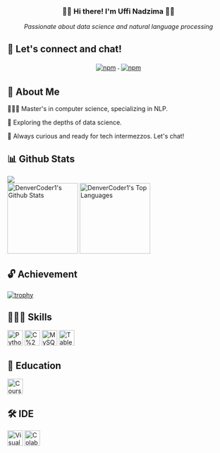 <h3 align="center">👋🏽 Hi there! I'm Uffi Nadzima 👋🏽</h3>
<p align="center" style="font-style: italic;">Passionate about data science and natural language processing</p>

## 🔗 Let's connect and chat! 

<p align="center">
  <a href="https://www.linkedin.com/in/uffi-nadzima/">
    <img src="https://raw.githubusercontent.com/Quadrified/Quadrified/master/assets/svg/social/linkedin.svg" alt="npm" style="vertical-align:top; margin:4px">
  </a>
  <a href="https://www.t.me/nadzima">
    <img src="https://raw.githubusercontent.com/Quadrified/Quadrified/master/assets/svg/social/telegram.svg" alt="npm" style="vertical-align:top; margin:4px">
  </a>
</p>

## 🧕 About Me
👩🏽‍🎓 Master's in computer science, specializing in NLP.

💼 Exploring the depths of data science.

🦝 Always curious and ready for tech intermezzos. Let's chat!

## 📊 Github Stats
![](https://komarev.com/ghpvc/?username=nadzima&color=dc160c)
<br/>
<a href="https://github.com/anuraghazra/github-readme-stats"><img alt="DenverCoder1's Github Stats" src="https://denvercoder1-github-readme-stats.vercel.app/api/?username=nadzima&show_icons=true&count_private=true&theme=gruvbox&hide_border=true&bg_color=1F222E&title_color=F85D7F&icon_color=F8D870" height="160px"/></a>
<a href="https://github.com/anuraghazra/github-readme-stats"><img alt="DenverCoder1's Top Languages" src="https://github-readme-stats.vercel.app/api/top-langs/?username=nadzima&langs_count=8&layout=compact&theme=gruvbox&hide_border=true&bg_color=1F222E&title_color=F85D7F&icon_color=F8D870&hide=html" height="160px"/></a>
<br/>

## 🔓 Achievement
[![trophy](https://github-profile-trophy.vercel.app/?username=nadzima&theme=onedark&row=2&column=8)](https://github.com/ryo-ma/github-profile-trophy)
<!--
## Stats
[![GitHub Streak](https://github-readme-streak-stats.herokuapp.com/?user=nadzima&theme=cobalt)](https://git.io/streak-stats)
-->
## 🤹🏽‍♀️ Skills
<p>
<!--
<img src="https://img.shields.io/badge/JavaScript-282C34?logo=javascript&logoColor=F7DF1E" alt="JavaScript logo" title="JavaScript" height="35" />

<img src="https://img.shields.io/badge/Php-282C34?logo=Php&logoColor=777BB4" alt="Php logo" title="Php" height="35" />

<img src="https://img.shields.io/badge/Java-282C34?logo=Java&logoColor=ED8B00" alt="Java logo" title="Java" height="35" />

<img src="https://img.shields.io/badge/Dart-282C34?logo=Dart&logoColor=0175C2" alt="Dart logo" title="Dart" height="35" />
-->

<img src="https://img.shields.io/badge/Python-282C34?logo=Python&logoColor=3776AB" alt="Python logo" title="Python" height="35" />

<img src="https://img.shields.io/badge/C%2B%2B-282C34?logo=C%2B%2B&logoColor=00599C" alt="C%2B%2B logo" title="C%2B%2B" height="35" />

<img src="https://img.shields.io/badge/MySQL-282C34?&logo=mysql&logoColor=white" alt="MySQL logo" title="MySQL" height="35" />

<img src="https://img.shields.io/badge/Tableau-E97627?style=for-the-badge&logo=Tableau&logoColor=white" alt="Tableau logo" title="Tableau" height="35" />

</p>

## 🏫 Education
<p>
<img src="https://img.shields.io/badge/Coursera-282C34?&logo=Coursera&logoColor=white" alt="Coursera logo" title="Coursera" height="35" />
  
<!--
<img src="https://img.shields.io/badge/Laravel-282C34?logo=Laravel&logoColor=FF2D20" alt="Laravel logo" title="Laravel" height="35" />

<img src="https://img.shields.io/badge/Codeigniter-282C34?logo=Codeigniter&logoColor=FF2D20" alt="Codeigniter logo" title="Codeigniter" height="35" />

<img src="https://img.shields.io/badge/Node.js-282C34?logo=Node.js&logoColor=43853D" alt="Node.js logo" title="Node.js" height="35" />

<img src="https://img.shields.io/badge/React-282C34?logo=React&logoColor=61DAFB" alt="React logo" title="React" height="35" />

<img src="https://img.shields.io/badge/Jquery-282C34?logo=Jquery&logoColor=0769AD" alt="Jquery logo" title="Jquery" height="35" />

<img src="https://img.shields.io/badge/Flutter-282C34?logo=Flutter&logoColor=02569B" alt="Flutter logo" title="Flutter" height="35" />
-->
</p>

## 🛠️ IDE
<p>
<img src="https://img.shields.io/badge/Visual_Studio_Code-282C34?logo=visual%20studio%20code&logoColor=0078D4" alt="Visual_Studio_Code logo" title="Visual_Studio_Code" height="35" />

<img src="https://img.shields.io/badge/Colab-282C34?logo=googlecolab&logoColor=F9AB00" alt="Colab logo" title="Colab" height="35" />

<!--
<img src="https://img.shields.io/badge/Github-282C34?logo=Github&logoColor=white" alt="Github logo" title="Github" height="35" />

<img src="https://img.shields.io/badge/Git-282C34?logo=Git&logoColor=F34E68" alt="Git logo" title="Git" height="35" />

<img src="https://img.shields.io/badge/Github-282C34?logo=Github&logoColor=white" alt="Github logo" title="Github" height="35" />

<img src="https://img.shields.io/badge/Visual_Studio_Code-282C34?logo=visual%20studio%20code&logoColor=0078D4" alt="Visual_Studio_Code logo" title="Visual_Studio_Code" height="35" />

<img src="https://img.shields.io/badge/Colab-282C34?logo=googlecolab&logoColor=F9AB00" alt="Colab logo" title="Colab" height="35" />

<img src="https://img.shields.io/badge/Kaggle-282C34?logo=kaggle&logoColor=white" alt="Colab logo" title="Colab" height="35" />

<img src="https://img.shields.io/badge/Android_Studio-282C34?logo=android-studio&logoColor=3DDC84" alt="Android Studio logo" title="Android Studio" height="35" />

<img src="https://img.shields.io/badge/Figma-282C34?logo=Figma&logoColor=F24E1E" alt="Figma logo" title="Figma" height="35" />

<img src="https://img.shields.io/badge/Postman-282C34?logo=Postman&logoColor=F24E1E" alt="Postman logo" title="Postman" height="35" />
-->
</p>
<!--
## Operation System

<p>

<img src="https://img.shields.io/badge/mac%20os-282C34?logo=apple&logoColor=white" alt="mac%20os logo" title="mac%20os" height="35" />

<img src="https://img.shields.io/badge/Windows-282C34?logo=Windows&logoColor=0078D6" alt="Windows logo" title="Windows" height="35" />
-->

</p>
